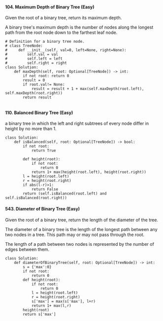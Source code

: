 #### 104. Maximum Depth of Binary Tree (Easy)

Given the root of a binary tree, return its maximum depth.

A binary tree's maximum depth is the number of nodes along the longest path from the root node down to the farthest leaf node.

````
# Definition for a binary tree node.
# class TreeNode:
#     def __init__(self, val=0, left=None, right=None):
#         self.val = val
#         self.left = left
#         self.right = right
class Solution:
    def maxDepth(self, root: Optional[TreeNode]) -> int:
        if not root: return 0
        result = 0
        if root.val!= None:
            result = result + 1 + max(self.maxDepth(root.left), self.maxDepth(root.right))
        return result
            
````

#### 110. Balanced Binary Tree (Easy)

a binary tree in which the left and right subtrees of every node differ in height by no more than 1.

````
class Solution:
    def isBalanced(self, root: Optional[TreeNode]) -> bool:
        if not root:
            return True
        
        def height(root):
            if not root:
                return 0
            return 1+ max(height(root.left), height(root.right))        
        l = height(root.left)
        r = height(root.right)
        if abs(l-r)>1:
            return False
        return (self.isBalanced(root.left) and self.isBalanced(root.right))
````
#### 543. Diameter of Binary Tree (Easy)

Given the root of a binary tree, return the length of the diameter of the tree.

The diameter of a binary tree is the length of the longest path between any two nodes in a tree. This path may or may not pass through the root.

The length of a path between two nodes is represented by the number of edges between them.

````
class Solution:
    def diameterOfBinaryTree(self, root: Optional[TreeNode]) -> int:
        s = {'max':0}
        if not root:
            return 0
        def height(root):
            if not root:
                return 0
            l = height(root.left)
            r = height(root.right)
            s['max'] = max(s['max'], l+r)
            return 1+ max(l,r)   
        height(root)
        return s['max']

````
